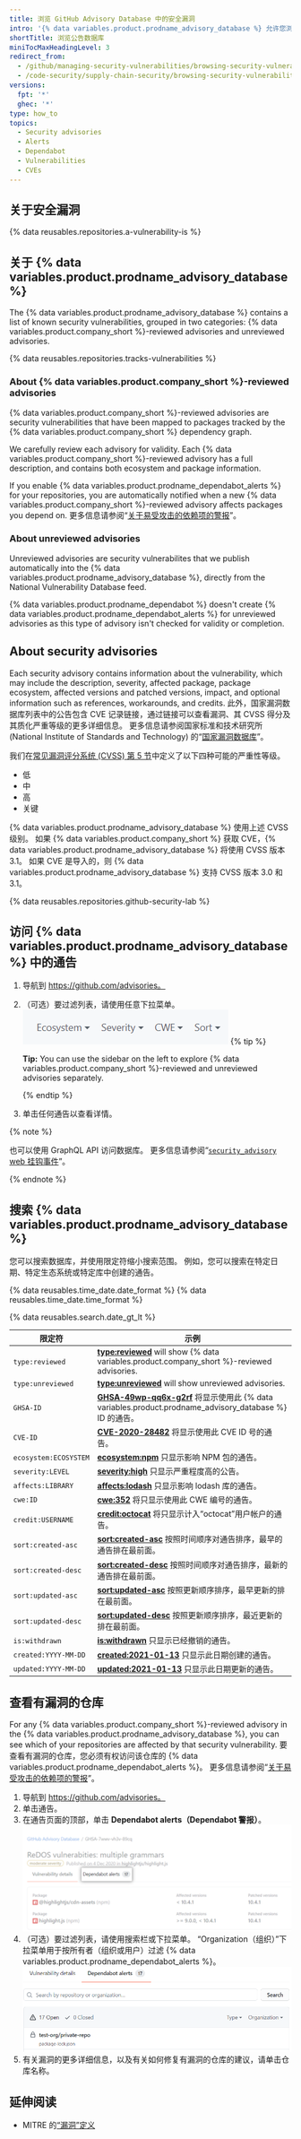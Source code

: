 ```yaml
---
title: 浏览 GitHub Advisory Database 中的安全漏洞
intro: '{% data variables.product.prodname_advisory_database %} 允许您浏览或搜索影响 {% data variables.product.company_short %} 上开源项目的漏洞。'
shortTitle: 浏览公告数据库
miniTocMaxHeadingLevel: 3
redirect_from:
  - /github/managing-security-vulnerabilities/browsing-security-vulnerabilities-in-the-github-advisory-database
  - /code-security/supply-chain-security/browsing-security-vulnerabilities-in-the-github-advisory-database
versions:
  fpt: '*'
  ghec: '*'
type: how_to
topics:
  - Security advisories
  - Alerts
  - Dependabot
  - Vulnerabilities
  - CVEs
---
```


<!--Marketing-LINK: From /features/security/software-supply-chain page "Browsing security vulnerabilities in the GitHub Advisory Database".-->

## 关于安全漏洞

{% data reusables.repositories.a-vulnerability-is %}

## 关于 {% data variables.product.prodname_advisory_database %}

The {% data variables.product.prodname_advisory_database %} contains a list of known security vulnerabilities, grouped in two categories: {% data variables.product.company_short %}-reviewed advisories and unreviewed advisories.

{% data reusables.repositories.tracks-vulnerabilities %}

### About {% data variables.product.company_short %}-reviewed advisories

{% data variables.product.company_short %}-reviewed advisories are security vulnerabilities that have been mapped to packages tracked by the {% data variables.product.company_short %} dependency graph.

We carefully review each advisory for validity. Each {% data variables.product.company_short %}-reviewed advisory has a full description, and contains both ecosystem and package information.

If you enable {% data variables.product.prodname_dependabot_alerts %} for your repositories, you are automatically notified when a new {% data variables.product.company_short %}-reviewed advisory affects packages you depend on. 更多信息请参阅“[关于易受攻击的依赖项的警报](/code-security/supply-chain-security/about-alerts-for-vulnerable-dependencies)”。

### About unreviewed advisories

Unreviewed advisories are security vulnerabilites that we publish automatically into the {% data variables.product.prodname_advisory_database %}, directly from the National Vulnerability Database feed.

{% data variables.product.prodname_dependabot %} doesn't create {% data variables.product.prodname_dependabot_alerts %} for unreviewed advisories as this type of advisory isn't checked for validity or completion.

## About security advisories

Each security advisory contains information about the vulnerability, which may include the description, severity, affected package, package ecosystem, affected versions and patched versions, impact, and optional information such as references, workarounds, and credits. 此外，国家漏洞数据库列表中的公告包含 CVE 记录链接，通过链接可以查看漏洞、其 CVSS 得分及其质化严重等级的更多详细信息。 更多信息请参阅国家标准和技术研究所 (National Institute of Standards and Technology) 的“[国家漏洞数据库](https://nvd.nist.gov/)”。

我们在[常见漏洞评分系统 (CVSS) 第 5 节](https://www.first.org/cvss/specification-document)中定义了以下四种可能的严重性等级。
- 低
- 中
- 高
- 关键

{% data variables.product.prodname_advisory_database %} 使用上述 CVSS 级别。 如果 {% data variables.product.company_short %} 获取 CVE，{% data variables.product.prodname_advisory_database %} 将使用 CVSS 版本 3.1。 如果 CVE 是导入的，则 {% data variables.product.prodname_advisory_database %} 支持 CVSS 版本 3.0 和 3.1。

{% data reusables.repositories.github-security-lab %}

## 访问 {% data variables.product.prodname_advisory_database %} 中的通告

1. 导航到 https://github.com/advisories。
2. （可选）要过滤列表，请使用任意下拉菜单。 ![下拉过滤器](/assets/images/help/security/advisory-database-dropdown-filters.png)
   {% tip %}

   **Tip:** You can use the sidebar on the left to explore  {% data variables.product.company_short %}-reviewed and unreviewed advisories separately.

   {% endtip %}
3. 单击任何通告以查看详情。

{% note %}

也可以使用 GraphQL API 访问数据库。 更多信息请参阅“[`security_advisory` web 挂钩事件](/webhooks/event-payloads/#security_advisory)”。

{% endnote %}

## 搜索 {% data variables.product.prodname_advisory_database %}

您可以搜索数据库，并使用限定符缩小搜索范围。 例如，您可以搜索在特定日期、特定生态系统或特定库中创建的通告。

{% data reusables.time_date.date_format %} {% data reusables.time_date.time_format %}

{% data reusables.search.date_gt_lt %}

| 限定符                   | 示例                                                                                                                                                          |
| --------------------- | ----------------------------------------------------------------------------------------------------------------------------------------------------------- |
| `type:reviewed`       | [**type:reviewed**](https://github.com/advisories?query=type%3Areviewed) will show {% data variables.product.company_short %}-reviewed advisories.          |
| `type:unreviewed`     | [**type:unreviewed**](https://github.com/advisories?query=type%3Aunreviewed) will show unreviewed advisories.                                               |
| `GHSA-ID`             | [**GHSA-49wp-qq6x-g2rf**](https://github.com/advisories?query=GHSA-49wp-qq6x-g2rf) 将显示使用此 {% data variables.product.prodname_advisory_database %} ID 的通告。 |
| `CVE-ID`              | [**CVE-2020-28482**](https://github.com/advisories?query=CVE-2020-28482) 将显示使用此 CVE ID 号的通告。                                                                |
| `ecosystem:ECOSYSTEM` | [**ecosystem:npm**](https://github.com/advisories?utf8=%E2%9C%93&query=ecosystem%3Anpm) 只显示影响 NPM 包的通告。                                                     |
| `severity:LEVEL`      | [**severity:high**](https://github.com/advisories?utf8=%E2%9C%93&query=severity%3Ahigh) 只显示严重程度高的公告。                                                        |
| `affects:LIBRARY`     | [**affects:lodash**](https://github.com/advisories?utf8=%E2%9C%93&query=affects%3Alodash) 只显示影响 lodash 库的通告。                                                |
| `cwe:ID`              | [**cwe:352**](https://github.com/advisories?query=cwe%3A352) 将只显示使用此 CWE 编号的通告。                                                                             |
| `credit:USERNAME`     | [**credit:octocat**](https://github.com/advisories?query=credit%3Aoctocat) 将只显示计入“octocat”用户帐户的通告。                                                          |
| `sort:created-asc`    | [**sort:created-asc**](https://github.com/advisories?utf8=%E2%9C%93&query=sort%3Acreated-asc) 按照时间顺序对通告排序，最早的通告排在最前面。                                       |
| `sort:created-desc`   | [**sort:created-desc**](https://github.com/advisories?utf8=%E2%9C%93&query=sort%3Acreated-desc) 按照时间顺序对通告排序，最新的通告排在最前面。                                     |
| `sort:updated-asc`    | [**sort:updated-asc**](https://github.com/advisories?utf8=%E2%9C%93&query=sort%3Aupdated-asc) 按照更新顺序排序，最早更新的排在最前面。                                          |
| `sort:updated-desc`   | [**sort:updated-desc**](https://github.com/advisories?utf8=%E2%9C%93&query=sort%3Aupdated-desc) 按照更新顺序排序，最近更新的排在最前面。                                        |
| `is:withdrawn`        | [**is:withdrawn**](https://github.com/advisories?utf8=%E2%9C%93&query=is%3Awithdrawn) 只显示已经撤销的通告。                                                           |
| `created:YYYY-MM-DD`  | [**created:2021-01-13**](https://github.com/advisories?utf8=%E2%9C%93&query=created%3A2021-01-13) 只显示此日期创建的通告。                                              |
| `updated:YYYY-MM-DD`  | [**updated:2021-01-13**](https://github.com/advisories?utf8=%E2%9C%93&query=updated%3A2021-01-13) 只显示此日期更新的通告。                                              |

## 查看有漏洞的仓库

For any {% data variables.product.company_short %}-reviewed advisory in the {% data variables.product.prodname_advisory_database %}, you can see which of your repositories are affected by that security vulnerability. 要查看有漏洞的仓库，您必须有权访问该仓库的 {% data variables.product.prodname_dependabot_alerts %}。 更多信息请参阅“[关于易受攻击的依赖项的警报](/code-security/supply-chain-security/about-alerts-for-vulnerable-dependencies#access-to-dependabot-alerts)”。

1. 导航到 https://github.com/advisories。
2. 单击通告。
3. 在通告页面的顶部，单击 **Dependabot alerts（Dependabot 警报）**。 ![Dependabot 警报](/assets/images/help/security/advisory-database-dependabot-alerts.png)
4. （可选）要过滤列表，请使用搜索栏或下拉菜单。 “Organization（组织）”下拉菜单用于按所有者（组织或用户）过滤 {% data variables.product.prodname_dependabot_alerts %}。 ![用于过滤警报的搜索栏和下拉菜单](/assets/images/help/security/advisory-database-dependabot-alerts-filters.png)
5. 有关漏洞的更多详细信息，以及有关如何修复有漏洞的仓库的建议，请单击仓库名称。

## 延伸阅读

- MITRE 的[“漏洞”定义](https://cve.mitre.org/about/terminology.html#vulnerability)
